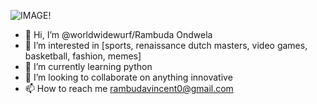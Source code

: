 ![IMAGE!](vermeer.png)
- 👋 Hi, I’m @worldwidewurf/Rambuda Ondwela
- 👀 I’m interested in [sports, renaissance dutch masters, video games, basketball, fashion, memes]
- 🌱 I’m currently learning python
- 💞️ I’m looking to collaborate on anything innovative  
- 📫 How to reach me rambudavincent0@gmail.com

<!---
worldwidewurf/worldwidewurf is a ✨ special ✨ repository because its `README.md` (this file) appears on your GitHub profile.
You can click the Preview link to take a look at your changes.
--->
